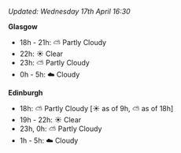 *Updated: Wednesday 17th April 16:30*

**Glasgow**

* 18h - 21h: :partly_sunny: Partly Cloudy
* 22h: :sunny: Clear
* 23h: :partly_sunny: Partly Cloudy
* 0h - 5h: :cloud: Cloudy

**Edinburgh**

* 18h: :partly_sunny: Partly Cloudy [:sunny: as of 9h, :partly_sunny: as of 18h]
* 19h - 22h: :sunny: Clear
* 23h, 0h: :partly_sunny: Partly Cloudy
* 1h - 5h: :cloud: Cloudy
